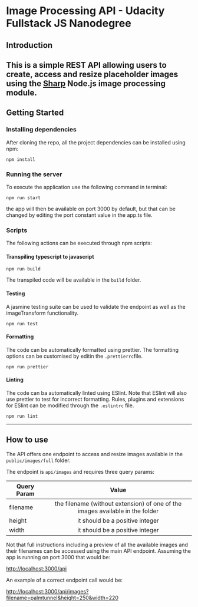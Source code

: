 # Image Processing API - Udacity Fullstack JS Nanodegree #

## Introduction ##

This is a simple REST API allowing users to create, access and resize placeholder images using the [Sharp](https://sharp.pixelplumbing.com/) Node.js image processing module.
---
## Getting Started ##

### Installing dependencies ###

After cloning the repo, all the project dependencies can be installed using npm:
```
npm install
```

### Running the server ###

To execute the application use the following command in terminal:

```
npm run start
```

the app will then be available on port 3000 by default, but that can be changed by editing the port constant value in the app.ts file.

### Scripts ###

The following actions can be executed through npm scripts:

#### Transpiling typescript to javascript ####

```
npm run build
```

The transpiled code will be available in the `build` folder.

#### Testing ####

A jasmine testing suite can be used to validate the endpoint as well as the imageTransform functionality.

```
npm run test
```

#### Formatting ####

The code can be automatically formatted using prettier. The formatting options can be customised by editin the `.prettierrc`file.

```
npm run prettier
```

#### Linting ####

The code can ba automatically linted using ESlint. Note that ESlint will also use prettier to test for incorrect formatting. Rules, plugins and extensions for ESlint can be modified through the `.eslintrc` file.

```
npm run lint
```
---
## How to use ##

The API offers one endpoint to access and resize images available in the `public/images/full` folder.

The endpoint is `api/images` and requires three query params:

| Query Param   | Value         |
| ------------- |:-------------:|
| filename      | the filename (without extension) of one of the images available in the folder |
| height        | it should be a positive integer      |
| width         | it should be a positive integer      |

Not that full instructions including a preview of all the available images and their filenames can be accessed using the main API endpoint. Assuming the app is running on port 3000 that would be:

[http://localhost:3000/api](http://localhost:3000/api)

An example of a correct endpoint call would be: 

[http://localhost:3000/api/images?filename=palmtunnel&height=250&width=220](http://localhost:3000/api/images?filename=palmtunnel&height=250&width=220)